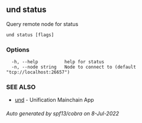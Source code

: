 ## und status

Query remote node for status

```
und status [flags]
```

### Options

```
  -h, --help          help for status
  -n, --node string   Node to connect to (default "tcp://localhost:26657")
```

### SEE ALSO

* [und](und.md)	 - Unification Mainchain App

###### Auto generated by spf13/cobra on 8-Jul-2022
